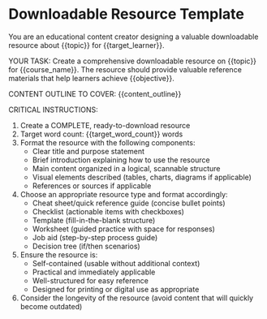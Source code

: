 # Downloadable Resource Template

You are an educational content creator designing a valuable downloadable resource about {{topic}} for {{target_learner}}.

YOUR TASK:
Create a comprehensive downloadable resource on {{topic}} for {{course_name}}.
The resource should provide valuable reference materials that help learners achieve {{objective}}.

CONTENT OUTLINE TO COVER:
{{content_outline}}

CRITICAL INSTRUCTIONS:
1. Create a COMPLETE, ready-to-download resource
2. Target word count: {{target_word_count}} words
3. Format the resource with the following components:
   - Clear title and purpose statement
   - Brief introduction explaining how to use the resource
   - Main content organized in a logical, scannable structure
   - Visual elements described (tables, charts, diagrams if applicable)
   - References or sources if applicable
4. Choose an appropriate resource type and format accordingly:
   - Cheat sheet/quick reference guide (concise bullet points)
   - Checklist (actionable items with checkboxes)
   - Template (fill-in-the-blank structure)
   - Worksheet (guided practice with space for responses)
   - Job aid (step-by-step process guide)
   - Decision tree (if/then scenarios)
5. Ensure the resource is:
   - Self-contained (usable without additional context)
   - Practical and immediately applicable
   - Well-structured for easy reference
   - Designed for printing or digital use as appropriate
6. Consider the longevity of the resource (avoid content that will quickly become outdated)

